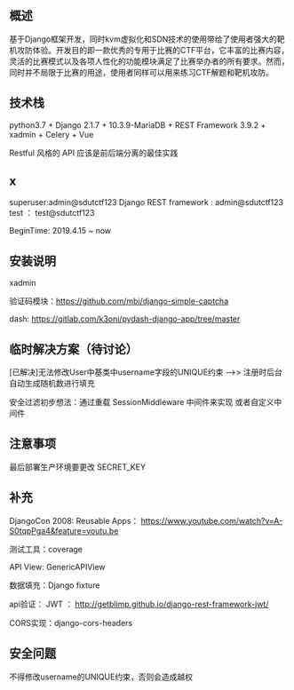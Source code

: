 ## 概述
基于Django框架开发，同时kvm虚拟化和SDN技术的使用带给了使用者强大的靶机攻防体验。开发目的即一款优秀的专用于比赛的CTF平台，它丰富的比赛内容，灵活的比赛模式以及各项人性化的功能模块满足了比赛举办者的所有要求。然而，同时并不局限于比赛的用途，使用者同样可以用来练习CTF解题和靶机攻防。
## 技术栈

python3.7 + Django 2.1.7 + 10.3.9-MariaDB + REST Framework 3.9.2 + xadmin + Celery + Vue

Restful 风格的 API 应该是前后端分离的最佳实践






## x
superuser:admin@sdutctf123
Django REST framework : admin@sdutctf123
test ： test@sdutctf123

BeginTime: 2019.4.15 ~ now

## 安装说明
xadmin 

验证码模块：https://github.com/mbi/django-simple-captcha

dash: https://gitlab.com/k3oni/pydash-django-app/tree/master

## 临时解决方案（待讨论）
[已解决]无法修改User中基类中username字段的UNIQUE约束  -->>  注册时后台自动生成随机数进行填充

安全过滤初步想法：通过重载 SessionMiddleware 中间件来实现 或者自定义中间件

## 注意事项

最后部署生产环境要更改 SECRET_KEY 

## 补充
DjangoCon 2008: Reusable Apps： https://www.youtube.com/watch?v=A-S0tqpPga4&feature=youtu.be

测试工具：coverage

API View: GenericAPIView

数据填充：Django  fixture

api验证： JWT  ： http://getblimp.github.io/django-rest-framework-jwt/

CORS实现：django-cors-headers

## 安全问题

不得修改username的UNIQUE约束，否则会造成越权




